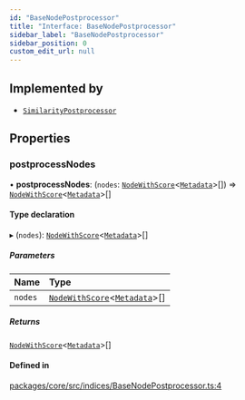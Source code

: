 ```yaml
---
id: "BaseNodePostprocessor"
title: "Interface: BaseNodePostprocessor"
sidebar_label: "BaseNodePostprocessor"
sidebar_position: 0
custom_edit_url: null
---
```


## Implemented by

- [`SimilarityPostprocessor`](../classes/SimilarityPostprocessor.md)

## Properties

### postprocessNodes

• **postprocessNodes**: (`nodes`: [`NodeWithScore`](NodeWithScore.md)<[`Metadata`](../#metadata)\>[]) => [`NodeWithScore`](NodeWithScore.md)<[`Metadata`](../#metadata)\>[]

#### Type declaration

▸ (`nodes`): [`NodeWithScore`](NodeWithScore.md)<[`Metadata`](../#metadata)\>[]

##### Parameters

| Name    | Type                                                               |
| :------ | :----------------------------------------------------------------- |
| `nodes` | [`NodeWithScore`](NodeWithScore.md)<[`Metadata`](../#metadata)\>[] |

##### Returns

[`NodeWithScore`](NodeWithScore.md)<[`Metadata`](../#metadata)\>[]

#### Defined in

[packages/core/src/indices/BaseNodePostprocessor.ts:4](https://github.com/run-llama/LlamaIndexTS/blob/d613bbd/packages/core/src/indices/BaseNodePostprocessor.ts#L4)
